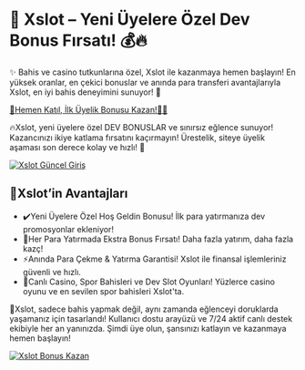 <h1>🎯 Xslot – Yeni Üyelere Özel Dev Bonus Fırsatı! 💰🔥</h1>

<p>✨ Bahis ve casino tutkunlarına özel, Xslot ile kazanmaya hemen başlayın! En yüksek oranlar, en çekici bonuslar ve anında para transferi avantajlarıyla Xslot, en iyi bahis deneyimini sunuyor! 🚀</p>

<a href="https://cutt.ly/KeaKTCbc" title="Xslot Güncel Giriş">
    🚀Hemen Katıl, İlk Üyelik Bonusu Kazan!🌰💎
</a>
</p>
<p>🔥Xslot, yeni üyelere özel DEV BONUSLAR ve sınırsız eğlence sunuyor! Kazancınızı ikiye katlama fırsatını kaçırmayın! Ürestelik, siteye üyelik aşaması son derece kolay ve hızlı! 🚀</p>

<a href="https://cutt.ly/KeaKTCbc" title="Xslot Güncel Giriş">
    <img src="https://i.ibb.co/BtMhhf6/g-venligiris.jpg" alt="Xslot Güncel Giriş" class="bonus-img">
</a>

<h2>💎Xslot’in Avantajları</h2>
<ul>
    <li>✔️Yeni Üyelere Özel Hoş Geldin Bonusu! İlk para yatırmanıza dev promosyonlar ekleniyor!</li>
    <li>🎁Her Para Yatırmada Ekstra Bonus Fırsatı! Daha fazla yatırım, daha fazla kazç!</li>
    <li>⚡️Anında Para Çekme & Yatırma Garantisi! Xslot ile finansal işlemleriniz güvenli ve hızlı.</li>
    <li>🎲Canlı Casino, Spor Bahisleri ve Dev Slot Oyunları! Yüzlerce casino oyunu ve en sevilen spor bahisleri Xslot'ta.</li>
</ul>

<p>💎Xslot, sadece bahis yapmak değil, aynı zamanda eğlenceyi doruklarda yaşamanız için tasarlandı! Kullanıcı dostu arayüzü ve 7/24 aktif canlı destek ekibiyle her an yanınızda. Şimdi üye olun, şansınızı katlayın ve kazanmaya hemen başlayın!</p>

<a href="https://cutt.ly/KeaKTCbc" title="Xslot Güncel Giriş">
    <img src="https://i.ibb.co/BtMhhf6/g-venligiris.jpg" alt="Xslot Bonus Kazan" class="bonus-img">
</a>
